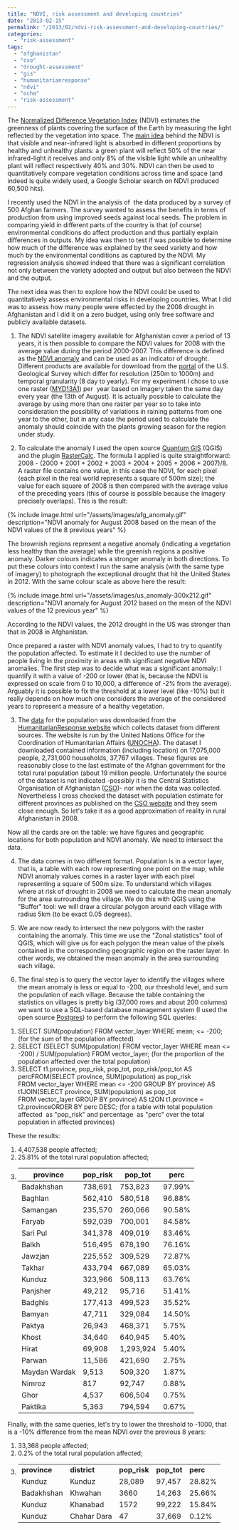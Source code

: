 ```yaml
---
title: "NDVI, risk assessment and developing countries"
date: "2013-02-15"
permalink: "/2013/02/ndvi-risk-assessment-and-developing-countries/"
categories: 
  - "risk-assessment"
tags: 
  - "afghanistan"
  - "cso"
  - "drought-assessment"
  - "gis"
  - "humanitarianresponse"
  - "ndvi"
  - "ocha"
  - "risk-assessment"
---
```


The [Normalized Difference Vegetation Index](http://en.wikipedia.org/wiki/NDVI "NDVI") (NDVI) estimates the greenness of plants covering the surface of the Earth by measuring the light reflected by the vegetation into space. The [main idea](http://earthobservatory.nasa.gov/Features/MeasuringVegetation/measuring_vegetation_2.php) behind the NDVI is that visible and near-infrared light is absorbed in different proportions by healthy and unhealthy plants: a green plant will reflect 50% of the near infrared-light it receives and only 8% of the visible light while an unhealthy plant will reflect respectively 40% and 30%. NDVI can then be used to quantitatively compare vegetation conditions across time and space (and indeed is quite widely used, a Google Scholar search on NDVI produced 60,500 hits).

I recently used the NDVI in the analysis of  the data produced by a survey of 500 Afghan farmers. The survey wanted to assess the benefits in terms of production from using improved seeds against local seeds. The problem in comparing yield in different parts of the country is that (of course) environmental conditions do affect production and thus partially explain differences in outputs. My idea was then to test if was possible to determine how much of the difference was explained by the seed variety and how much by the environmental conditions as captured by the NDVI. My regression analysis showed indeed that there was a significant correlation not only between the variety adopted and output but also between the NDVI and the output.

The next idea was then to explore how the NDVI could be used to quantitatively assess environmental risks in developing countries. What I did was to assess how many people were effected by the 2008 drought in Afghanistan and I did it on a zero budget, using only free software and publicly available datasets.

1) The NDVI satellite imagery available for Afghanistan cover a period of 13 years, it is then possible to compare the NDVI values for 2008 with the average value during the period 2000-2007. This difference is defined as the [NDVI anomaly](http://earthobservatory.nasa.gov/Features/MeasuringVegetation/measuring_vegetation_3.php) and can be used as an indicator of drought. Different products are available for download from the [portal](http://earthexplorer.usgs.gov/) of the U.S. Geological Survey which differ for resolution (250m to 1000m) and temporal granularity (8 day to yearly). For my experiment I chose to use one raster ([MYD13A1](https://lpdaac.usgs.gov/products/modis_products_table/myd13a1 "More details")) per  year based on imagery taken the same day every year (the 13th of August). It is actually possible to calculate the average by using more than one raster per year so to take into consideration the possibility of variations in raining patterns from one year to the other, but in any case the period used to calculate the anomaly should coincide with the plants growing season for the region under study.

2) To calculate the anomaly I used the open source [Quantum GIS](http://qgis.org/ "Quantum GIS") (QGIS) and the plugin [RasterCalc](http://gis-lab.info/qa/rastercalc-eng.html). The formula I applied is quite straightforward: 2008 - (2000 + 2001 + 2002 + 2003 + 2004 + 2005 + 2006 + 2007)/8. A raster file contains one value, in this case the NDVI, for each pixel  (each pixel in the real world represents a square of 500m size); the value for each square of 2008 is then compared with the average value of the preceding years (this of course is possible because the imagery precisely overlaps). This is the result:

{% include image.html url="/assets/images/afg_anomaly.gif" description="NDVI anomaly for August 2008 based on the mean of the NDVI values of the 8 previous years" %}

The brownish regions represent a negative anomaly (indicating a vegetation less healthy than the average) while the greenish regions a positive anomaly. Darker colours indicates a stronger anomaly in both directions. To put these colours into context I run the same analysis (with the same type of imagery) to photograph the exceptional drought that hit the United States in 2012. With the same colour scale as above here the result:

{% include image.html url="/assets/images/us_anomaly-300x212.gif" description="NDVI anomaly for August 2012 based on the mean of the NDVI values of the 12 previous year" %}

According to the NDVI values, the 2012 drought in the US was stronger than that in 2008 in Afghanistan.

Once prepared a raster with NDVI anomaly values, I had to try to quantify the population affected. To estimate it I decided to use the number of people living in the proximity in areas with significant negative NDVI anomalies. The first step was to decide what was a significant anomaly: I quantify it with a value of -200 or lower (that is, because the NDVI is expressed on scale from 0 to 10,000, a difference of -2% from the average). Arguably it is possible to fix the threshold at a lower level (like -10%) but it really depends on how much one considers the average of the considered years to represent a measure of a healthy vegetation.

3) The [data](http://cod.humanitarianresponse.info/sites/default/files/afg_ppl_settlements_pnt_cso.zip "Population and settlements") for the population was downloaded from the [HumanitarianResponse website](http://cod.humanitarianresponse.info "HumanitarianResponse") which collects dataset from different sources. The website is run by the United Nations Office for the Coordination of Humanitarian Affairs ([UNOCHA](http://www.unocha.org// "UNOCHA")). The dataset I downloaded contained information (including location) on 17,075,000 people, 2,731,000 households, 37,767 villages. These figures are reasonably close to the last estimate of the Afghan government for the total rural population (about 19 million people. Unfortunately the source of the dataset is not indicated -possibly it is the Central Statistics Organisation of Afghanistan ([CSO](http://cso.gov.af/en "Central Statistics Organization, Afghanistan (CSO)"))- nor when the data was collected. Nevertheless I cross checked the dataset with population estimate for different provinces as published on the [CSO website](http://cso.gov.af/en/page/6070 "Population Statistics") and they seem close enough. So let's take it as a good approximation of reality in rural Afghanistan in 2008.

Now all the cards are on the table: we have figures and geographic locations for both population and NDVI anomaly. We need to intersect the data.

4) The data comes in two different format. Population is in a vector layer, that is, a table with each row representing one point on the map, while NDVI anomaly values comes in a raster layer with each pixel representing a square of 500m size. To understand which villages where at risk of drought in 2008 we need to calculate the mean anomaly for the area surrounding the village. We do this with QGIS using the "Buffer" tool: we will draw a circular polygon around each village with radius 5km (to be exact 0.05 degrees).

5) We are now ready to intersect the new polygons with the raster containing the anomaly. This time we use the "Zonal statistics" tool of QGIS, which will give us for each polygon the mean value of the pixels contained in the corresponding geographic region on the raster layer. In other words, we obtained the mean anomaly in the area surrounding each village.

6) The final step is to query the vector layer to identify the villages where the mean anomaly is less or equal to -200, our threshold level, and sum the population of each village. Because the table containing the statistics on villages is pretty big (37,000 rows and about 200 columns) we want to use a SQL-based database management system (I used the open source [Postgres](www.postgresql.org/ "PostgreSQL")) to perform the following SQL queries:

1. SELECT SUM(population) FROM vector\_layer WHERE mean; <= -200; (for the sum of the population affected)
2. SELECT (SELECT SUM(population) FROM vector\_layer WHERE mean <= -200) / SUM(population) FROM vector\_layer; (for the proportion of the population affected over the total population)
3. SELECT t1.province, pop\_risk, pop\_tot, pop\_risk/pop\_tot AS percFROM(SELECT province, SUM(population) as pop\_risk FROM vector\_layer WHERE mean <= -200 GROUP BY province) AS t1JOIN(SELECT province, SUM(population) as pop\_tot FROM vector\_layer GROUP BY province) AS t2ON t1.province = t2.provinceORDER BY perc DESC; (for a table with total population affected  as "pop\_risk" and percentage  as "perc" over the total population in affected provinces)

These the results:

1. 4,407,538 people affected;
2. 25.81% of the total rural population affected;
3. | **province** | **pop\_risk** | **pop\_tot** | **perc** |
    | --- | --- | --- | --- |
    | Badakhshan | 738,691 | 753,823 | 97.99% |
    | Baghlan | 562,410 | 580,518 | 96.88% |
    | Samangan | 235,570 | 260,066 | 90.58% |
    | Faryab | 592,039 | 700,001 | 84.58% |
    | Sari Pul | 341,378 | 409,019 | 83.46% |
    | Balkh | 516,495 | 678,190 | 76.16% |
    | Jawzjan | 225,552 | 309,529 | 72.87% |
    | Takhar | 433,794 | 667,089 | 65.03% |
    | Kunduz | 323,966 | 508,113 | 63.76% |
    | Panjsher | 49,212 | 95,716 | 51.41% |
    | Badghis | 177,413 | 499,523 | 35.52% |
    | Bamyan | 47,711 | 329,084 | 14.50% |
    | Paktya | 26,943 | 468,371 | 5.75% |
    | Khost | 34,640 | 640,945 | 5.40% |
    | Hirat | 69,908 | 1,293,924 | 5.40% |
    | Parwan | 11,586 | 421,690 | 2.75% |
    | Maydan Wardak | 9,513 | 509,320 | 1.87% |
    | Nimroz | 817 | 92,747 | 0.88% |
    | Ghor | 4,537 | 606,504 | 0.75% |
    | Paktika | 5,363 | 794,594 | 0.67% |
    
Finally, with the same queries, let's try to lower the threshold to -1000, that is a -10% difference from the mean NDVI over the previous 8 years:

1. 33,368 people affected;
2. 0.2% of the total rural population affected;
3. <table width="317"><tbody><tr><td><strong>province</strong></td><td><strong>district</strong></td><td><strong>pop_risk</strong></td><td><strong>pop_tot</strong></td><td><strong>perc</strong></td></tr><tr><td>Kunduz</td><td>Kunduz</td><td>28,089</td><td>97,457</td><td>28.82%</td></tr><tr><td>Badakhshan</td><td>Khwahan</td><td>3660</td><td>14,263</td><td>25.66%</td></tr><tr><td>Kunduz</td><td>Khanabad</td><td>1572</td><td>99,222</td><td>15.84%</td></tr><tr><td>Kunduz</td><td>Chahar Dara</td><td>47</td><td>37,669</td><td>0.12%</td></tr></tbody></table>
